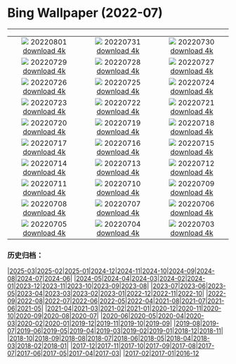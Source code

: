 # Bing Wallpaper (2022-07)
**************
| | | |
|:-:|:-:|:-:|
| ![](https://www.bing.com/th?id=OHR.Malo_FR-FR8904718960_1920x1080.jpg) 20220801 [download 4k](https://www.bing.com/th?id=OHR.Malo_FR-FR8904718960_UHD.jpg) | ![](https://www.bing.com/th?id=OHR.NoctilucentClouds_FR-FR8706012918_1920x1080.jpg) 20220731 [download 4k](https://www.bing.com/th?id=OHR.NoctilucentClouds_FR-FR8706012918_UHD.jpg) | ![](https://www.bing.com/th?id=OHR.FiordlandRainforest_FR-FR8457095937_1920x1080.jpg) 20220730 [download 4k](https://www.bing.com/th?id=OHR.FiordlandRainforest_FR-FR8457095937_UHD.jpg) |
| ![](https://www.bing.com/th?id=OHR.FourTigresses_FR-FR1714859277_1920x1080.jpg) 20220729 [download 4k](https://www.bing.com/th?id=OHR.FourTigresses_FR-FR1714859277_UHD.jpg) | ![](https://www.bing.com/th?id=OHR.LongsPeak_FR-FR6011302355_1920x1080.jpg) 20220728 [download 4k](https://www.bing.com/th?id=OHR.LongsPeak_FR-FR6011302355_UHD.jpg) | ![](https://www.bing.com/th?id=OHR.NabateanTomb_FR-FR5825302383_1920x1080.jpg) 20220727 [download 4k](https://www.bing.com/th?id=OHR.NabateanTomb_FR-FR5825302383_UHD.jpg) |
| ![](https://www.bing.com/th?id=OHR.MangroveDay_FR-FR5496299343_1920x1080.jpg) 20220726 [download 4k](https://www.bing.com/th?id=OHR.MangroveDay_FR-FR5496299343_UHD.jpg) | ![](https://www.bing.com/th?id=OHR.MGRBrighton_FR-FR4940041141_1920x1080.jpg) 20220725 [download 4k](https://www.bing.com/th?id=OHR.MGRBrighton_FR-FR4940041141_UHD.jpg) | ![](https://www.bing.com/th?id=OHR.AmeliaEarhart_FR-FR4184656369_1920x1080.jpg) 20220724 [download 4k](https://www.bing.com/th?id=OHR.AmeliaEarhart_FR-FR4184656369_UHD.jpg) |
| ![](https://www.bing.com/th?id=OHR.SailAway_FR-FR3636501249_1920x1080.jpg) 20220723 [download 4k](https://www.bing.com/th?id=OHR.SailAway_FR-FR3636501249_UHD.jpg) | ![](https://www.bing.com/th?id=OHR.SGIMontenegro_FR-FR3392947908_1920x1080.jpg) 20220722 [download 4k](https://www.bing.com/th?id=OHR.SGIMontenegro_FR-FR3392947908_UHD.jpg) | ![](https://www.bing.com/th?id=OHR.AbbeyGardens_FR-FR3048585399_1920x1080.jpg) 20220721 [download 4k](https://www.bing.com/th?id=OHR.AbbeyGardens_FR-FR3048585399_UHD.jpg) |
| ![](https://www.bing.com/th?id=OHR.MoonPhases_FR-FR2824957504_1920x1080.jpg) 20220720 [download 4k](https://www.bing.com/th?id=OHR.MoonPhases_FR-FR2824957504_UHD.jpg) | ![](https://www.bing.com/th?id=OHR.StPaul_FR-FR2354587881_1920x1080.jpg) 20220719 [download 4k](https://www.bing.com/th?id=OHR.StPaul_FR-FR2354587881_UHD.jpg) | ![](https://www.bing.com/th?id=OHR.OmijimaIsland_FR-FR2031215669_1920x1080.jpg) 20220718 [download 4k](https://www.bing.com/th?id=OHR.OmijimaIsland_FR-FR2031215669_UHD.jpg) |
| ![](https://www.bing.com/th?id=OHR.CoyoteButtes_FR-FR1848007907_1920x1080.jpg) 20220717 [download 4k](https://www.bing.com/th?id=OHR.CoyoteButtes_FR-FR1848007907_UHD.jpg) | ![](https://www.bing.com/th?id=OHR.AmericanGoldfinch_FR-FR1636751984_1920x1080.jpg) 20220716 [download 4k](https://www.bing.com/th?id=OHR.AmericanGoldfinch_FR-FR1636751984_UHD.jpg) | ![](https://www.bing.com/th?id=OHR.Arrone_FR-FR1468008337_1920x1080.jpg) 20220715 [download 4k](https://www.bing.com/th?id=OHR.Arrone_FR-FR1468008337_UHD.jpg) |
| ![](https://www.bing.com/th?id=OHR.ByeByeMonarchy_FR-FR9849572801_1920x1080.jpg) 20220714 [download 4k](https://www.bing.com/th?id=OHR.ByeByeMonarchy_FR-FR9849572801_UHD.jpg) | ![](https://www.bing.com/th?id=OHR.BasaltGiants_FR-FR4350435529_1920x1080.jpg) 20220713 [download 4k](https://www.bing.com/th?id=OHR.BasaltGiants_FR-FR4350435529_UHD.jpg) | ![](https://www.bing.com/th?id=OHR.SpiralHill_FR-FR4074154737_1920x1080.jpg) 20220712 [download 4k](https://www.bing.com/th?id=OHR.SpiralHill_FR-FR4074154737_UHD.jpg) |
| ![](https://www.bing.com/th?id=OHR.BarcelonaPop_FR-FR3835377255_1920x1080.jpg) 20220711 [download 4k](https://www.bing.com/th?id=OHR.BarcelonaPop_FR-FR3835377255_UHD.jpg) | ![](https://www.bing.com/th?id=OHR.OludenizTurkey_FR-FR3449178322_1920x1080.jpg) 20220710 [download 4k](https://www.bing.com/th?id=OHR.OludenizTurkey_FR-FR3449178322_UHD.jpg) | ![](https://www.bing.com/th?id=OHR.DolomitesMW_FR-FR3124362500_1920x1080.jpg) 20220709 [download 4k](https://www.bing.com/th?id=OHR.DolomitesMW_FR-FR3124362500_UHD.jpg) |
| ![](https://www.bing.com/th?id=OHR.PreveliGorge_FR-FR1736023158_1920x1080.jpg) 20220708 [download 4k](https://www.bing.com/th?id=OHR.PreveliGorge_FR-FR1736023158_UHD.jpg) | ![](https://www.bing.com/th?id=OHR.HecetaHead_FR-FR1420463940_1920x1080.jpg) 20220707 [download 4k](https://www.bing.com/th?id=OHR.HecetaHead_FR-FR1420463940_UHD.jpg) | ![](https://www.bing.com/th?id=OHR.KissingPuffins_FR-FR0969841182_1920x1080.jpg) 20220706 [download 4k](https://www.bing.com/th?id=OHR.KissingPuffins_FR-FR0969841182_UHD.jpg) |
| ![](https://www.bing.com/th?id=OHR.BacResults_FR-FR9657922695_1920x1080.jpg) 20220705 [download 4k](https://www.bing.com/th?id=OHR.BacResults_FR-FR9657922695_UHD.jpg) | ![](https://www.bing.com/th?id=OHR.SharavatiBridge_FR-FR8627925896_1920x1080.jpg) 20220704 [download 4k](https://www.bing.com/th?id=OHR.SharavatiBridge_FR-FR8627925896_UHD.jpg) | ![](https://www.bing.com/th?id=OHR.SummerDogs_FR-FR6348684869_1920x1080.jpg) 20220703 [download 4k](https://www.bing.com/th?id=OHR.SummerDogs_FR-FR6348684869_UHD.jpg) |

### 历史归档：

|[2025-03](/../2025-03/2025-03.md)|[2025-02](/../2025-02/2025-02.md)|[2025-01](/../2025-01/2025-01.md)|[2024-12](/../2024-12/2024-12.md)|[2024-11](/../2024-11/2024-11.md)|[2024-10](/../2024-10/2024-10.md)|[2024-09](/../2024-09/2024-09.md)|[2024-08](/../2024-08/2024-08.md)|[2024-07](/../2024-07/2024-07.md)|[2024-06](/../2024-06/2024-06.md)|
|[2024-05](/../2024-05/2024-05.md)|[2024-04](/../2024-04/2024-04.md)|[2024-03](/../2024-03/2024-03.md)|[2024-02](/../2024-02/2024-02.md)|[2024-01](/../2024-01/2024-01.md)|[2023-12](/../2023-12/2023-12.md)|[2023-11](/../2023-11/2023-11.md)|[2023-10](/../2023-10/2023-10.md)|[2023-09](/../2023-09/2023-09.md)|[2023-08](/../2023-08/2023-08.md)|
|[2023-07](/../2023-07/2023-07.md)|[2023-06](/../2023-06/2023-06.md)|[2023-05](/../2023-05/2023-05.md)|[2023-04](/../2023-04/2023-04.md)|[2023-03](/../2023-03/2023-03.md)|[2023-02](/../2023-02/2023-02.md)|[2023-01](/../2023-01/2023-01.md)|[2022-12](/../2022-12/2022-12.md)|[2022-11](/../2022-11/2022-11.md)|[2022-10](/../2022-10/2022-10.md)|
|[2022-09](/../2022-09/2022-09.md)|[2022-08](/../2022-08/2022-08.md)|[2022-07](/2022-07.md)|[2022-06](/../2022-06/2022-06.md)|[2022-05](/../2022-05/2022-05.md)|[2022-04](/../2022-04/2022-04.md)|[2021-08](/../2021-08/2021-08.md)|[2021-07](/../2021-07/2021-07.md)|[2021-06](/../2021-06/2021-06.md)|[2021-05](/../2021-05/2021-05.md)|
|[2021-04](/../2021-04/2021-04.md)|[2021-03](/../2021-03/2021-03.md)|[2021-02](/../2021-02/2021-02.md)|[2021-01](/../2021-01/2021-01.md)|[2020-12](/../2020-12/2020-12.md)|[2020-11](/../2020-11/2020-11.md)|[2020-10](/../2020-10/2020-10.md)|[2020-09](/../2020-09/2020-09.md)|[2020-08](/../2020-08/2020-08.md)|[2020-07](/../2020-07/2020-07.md)|
|[2020-06](/../2020-06/2020-06.md)|[2020-05](/../2020-05/2020-05.md)|[2020-04](/../2020-04/2020-04.md)|[2020-03](/../2020-03/2020-03.md)|[2020-02](/../2020-02/2020-02.md)|[2020-01](/../2020-01/2020-01.md)|[2019-12](/../2019-12/2019-12.md)|[2019-11](/../2019-11/2019-11.md)|[2019-10](/../2019-10/2019-10.md)|[2019-09](/../2019-09/2019-09.md)|
|[2019-08](/../2019-08/2019-08.md)|[2019-07](/../2019-07/2019-07.md)|[2019-06](/../2019-06/2019-06.md)|[2019-05](/../2019-05/2019-05.md)|[2019-04](/../2019-04/2019-04.md)|[2019-03](/../2019-03/2019-03.md)|[2019-02](/../2019-02/2019-02.md)|[2019-01](/../2019-01/2019-01.md)|[2018-12](/../2018-12/2018-12.md)|[2018-11](/../2018-11/2018-11.md)|
|[2018-10](/../2018-10/2018-10.md)|[2018-09](/../2018-09/2018-09.md)|[2018-08](/../2018-08/2018-08.md)|[2018-07](/../2018-07/2018-07.md)|[2018-06](/../2018-06/2018-06.md)|[2018-05](/../2018-05/2018-05.md)|[2018-04](/../2018-04/2018-04.md)|[2018-03](/../2018-03/2018-03.md)|[2018-02](/../2018-02/2018-02.md)|[2018-01](/../2018-01/2018-01.md)|
|[2017-12](/../2017-12/2017-12.md)|[2017-11](/../2017-11/2017-11.md)|[2017-10](/../2017-10/2017-10.md)|[2017-09](/../2017-09/2017-09.md)|[2017-08](/../2017-08/2017-08.md)|[2017-07](/../2017-07/2017-07.md)|[2017-06](/../2017-06/2017-06.md)|[2017-05](/../2017-05/2017-05.md)|[2017-04](/../2017-04/2017-04.md)|[2017-03](/../2017-03/2017-03.md)|
|[2017-02](/../2017-02/2017-02.md)|[2017-01](/../2017-01/2017-01.md)|[2016-12](/../2016-12/2016-12.md)